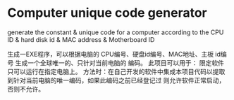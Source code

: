 # Computer unique code generator
 generate the constant & unique code for a computer according to the CPU ID & hard disk id & MAC address & Motherboard ID 
 
 生成一EXE程序，可以根据电脑的 CPU编号、硬盘id编号、MAC地址、主板 id编号 生成一个全球唯一的、只针对当前电脑的 编码。
 此项目可以用于： 限定软件只可以运行在指定电脑上。
 方法时：在自己开发的软件中集成本项目代码以提取到针对当前电脑的唯一编码，如果此编码之前已经登记过 则允许软件正常启动，否则不允许。
